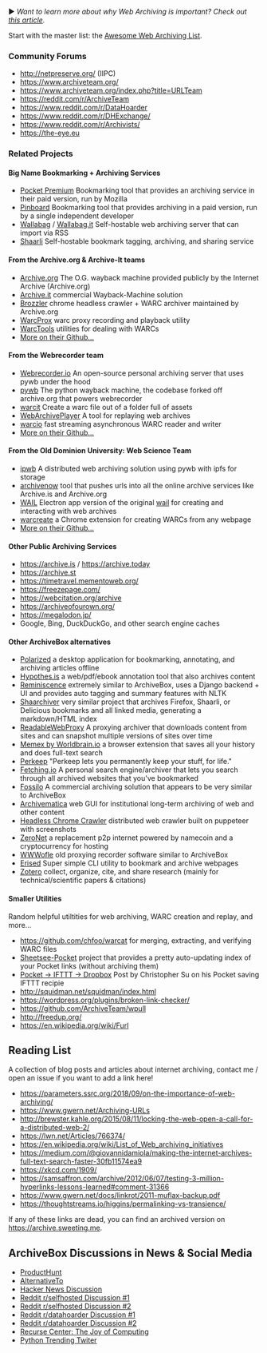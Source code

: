 ▶️ *Want to learn more about why Web Archiving is important? Check out [this article](https://parameters.ssrc.org/2018/09/on-the-importance-of-web-archiving/).*

Start with the master list: the [Awesome Web Archiving List](https://github.com/iipc/awesome-web-archiving).

### Community Forums

 - http://netpreserve.org/ (IIPC)
 - https://www.archiveteam.org/
 - https://www.archiveteam.org/index.php?title=URLTeam
 - https://reddit.com/r/ArchiveTeam
 - https://www.reddit.com/r/DataHoarder
 - https://www.reddit.com/r/DHExchange/
 - https://www.reddit.com/r/Archivists/
 - https://the-eye.eu

### Related Projects

#### Big Name Bookmarking + Archiving Services
 - [Pocket Premium](https://getpocket.com) Bookmarking tool that provides an archiving service in their paid version, run by Mozilla
 - [Pinboard](https://pinboard.in) Bookmarking tool that provides archiving in a paid version, run by a single independent developer
 - [Wallabag](https://wallabag.org) / [Wallabag.it](https://wallabag.it) Self-hostable web archiving server that can import via RSS
 - [Shaarli](https://github.com/shaarli/Shaarli) Self-hostable bookmark tagging, archiving, and sharing service

#### From the Archive.org & Archive-It teams
 - [Archive.org](https://archive.org) The O.G. wayback machine provided publicly by the Internet Archive (Archive.org)
 - [Archive.it](https://archive-it.org) commercial Wayback-Machine solution
 - [Brozzler](https://github.com/internetarchive/brozzler) chrome headless crawler + WARC archiver maintained by Archive.org
 - [WarcProx](https://github.com/internetarchive/warcprox) warc proxy recording and playback utility
 - [WarcTools](https://github.com/internetarchive/warctools) utilities for dealing with WARCs
 - [More on their Github...](https://github.com/internetarchive)

#### From the Webrecorder team
 - [Webrecorder.io](https://webrecorder.io/) An open-source personal archiving server that uses pywb under the hood
 - [pywb](https://github.com/webrecorder/pywb) The python wayback machine, the codebase forked off archive.org that powers webrecorder
 - [warcit](https://github.com/webrecorder/warcit) Create a warc file out of a folder full of assets
 - [WebArchivePlayer](https://github.com/ikreymer/webarchiveplayer#auto-load-warcs) A tool for replaying web archives
 - [warcio](https://github.com/webrecorder/warcio) fast streaming asynchronous WARC reader and writer
 - [More on their Github...](https://github.com/webrecorder)

#### From the Old Dominion University: Web Science Team
 - [ipwb](https://github.com/oduwsdl/ipwb) A distributed web archiving solution using pywb with ipfs for storage
 - [archivenow](https://github.com/oduwsdl/archivenow) tool that pushes urls into all the online archive services like Archive.is and Archive.org
 - [WAIL](https://github.com/n0tan3rd/wail) Electron app version of the original [wail](https://github.com/machawk1/wail) for creating and interacting with web archives
 - [warcreate](https://github.com/machawk1/warcreate) a Chrome extension for creating WARCs from any webpage
 - [More on their Github...](https://github.com/oduwsdl)

#### Other Public Archiving Services
 - https://archive.is / https://archive.today
 - https://archive.st
 - https://timetravel.mementoweb.org/
 - https://freezepage.com/
 - https://webcitation.org/archive
 - https://archiveofourown.org/
 - https://megalodon.jp/
 - Google, Bing, DuckDuckGo, and other search engine caches

#### Other ArchiveBox alternatives
 - [Polarized](https://getpolarized.io/) a desktop application for bookmarking, annotating, and archiving articles offline
 - [Hypothes.is](https://web.hypothes.is/) a web/pdf/ebook annotation tool that also archives content
 - [Reminiscence](https://github.com/kanishka-linux/reminiscence/) extremely similar to ArchiveBox, uses a Django backend + UI and provides auto tagging and summary features with NLTK
 - [Shaarchiver](https://github.com/nodiscc/shaarchiver) very similar project that archives Firefox, Shaarli, or Delicious bookmarks and all linked media, generating a markdown/HTML index
 - [ReadableWebProxy](https://github.com/fake-name/ReadableWebProxy) A proxying archiver that downloads content from sites and can snapshot multiple versions of sites over time
 - [Memex by Worldbrain.io](https://github.com/WorldBrain/Memex) a browser extension that saves all your history and does full-text search
 - [Perkeep](https://perkeep.org/) "Perkeep lets you permanently keep your stuff, for life."
 - [Fetching.io](http://fetching.io/) A personal search engine/archiver that lets you search through all archived websites that you've bookmarked
 - [Fossilo](https://www.fossilo.com/) A commercial archiving solution that appears to be very similar to ArchiveBox
 - [Archivematica](https://github.com/artefactual/archivematica) web GUI for institutional long-term archiving of web and other content
 - [Headless Chrome Crawler](https://github.com/yujiosaka/headless-chrome-crawler) distributed web crawler built on puppeteer with screenshots
 - [ZeroNet](https://github.com/HelloZeroNet/ZeroNet) a replacement p2p internet powered by namecoin and a cryptocurrency for hosting
 - [WWWofle](http://www.gedanken.org.uk/software/wwwoffle/) old proxying recorder software similar to ArchiveBox
 - [Erised](https://github.com/marvelm/erised) Super simple CLI utility to bookmark and archive webpages
 - [Zotero](https://www.zotero.org/) collect, organize, cite, and share research (mainly for technical/scientific papers & citations)

#### Smaller Utilities

Random helpful utiltities for web archiving, WARC creation and replay, and more...

 - https://github.com/chfoo/warcat for merging, extracting, and verifying WARC files
 - [Sheetsee-Pocket](http://jlord.us/sheetsee-pocket/) project that provides a pretty auto-updating index of your Pocket links (without archiving them)
 - [Pocket -> IFTTT -> Dropbox](https://christopher.su/2013/saving-pocket-links-file-day-dropbox-ifttt-launchd/) Post by Christopher Su on his Pocket saving IFTTT recipie
 - http://squidman.net/squidman/index.html
 - https://wordpress.org/plugins/broken-link-checker/
 - https://github.com/ArchiveTeam/wpull
 - http://freedup.org/
 - https://en.wikipedia.org/wiki/Furl

## Reading List

A collection of blog posts and articles about internet archiving, contact me / open an issue if you want to add a link here!

 - https://parameters.ssrc.org/2018/09/on-the-importance-of-web-archiving/
 - https://www.gwern.net/Archiving-URLs
 - http://brewster.kahle.org/2015/08/11/locking-the-web-open-a-call-for-a-distributed-web-2/
 - https://lwn.net/Articles/766374/
 - https://en.wikipedia.org/wiki/List_of_Web_archiving_initiatives
 - https://medium.com/@giovannidamiola/making-the-internet-archives-full-text-search-faster-30fb11574ea9
 - https://xkcd.com/1909/
 - https://samsaffron.com/archive/2012/06/07/testing-3-million-hyperlinks-lessons-learned#comment-31366
 - https://www.gwern.net/docs/linkrot/2011-muflax-backup.pdf
 - https://thoughtstreams.io/higgins/permalinking-vs-transience/

If any of these links are dead, you can find an archived version on https://archive.sweeting.me.

## ArchiveBox Discussions in News & Social Media

 - [ProductHunt](https://www.producthunt.com/posts/archivebox)
 - [AlternativeTo](https://alternativeto.net/software/archivebox/)
 - [Hacker News Discussion](https://news.ycombinator.com/item?id=14272133)
 - [Reddit r/selfhosted Discussion #1](https://www.reddit.com/r/selfhosted/comments/69eoi3/pocket_stream_archive_your_own_personal_wayback/)
 - [Reddit r/selfhosted Discussion #2](https://www.reddit.com/r/selfhosted/comments/an2368/archivebox_the_opensource_selfhosted_web_archive/)
 - [Reddit r/datahoarder Discussion #1](https://www.reddit.com/r/DataHoarder/comments/69e6i9/archive_a_browseable_copy_of_your_saved_pocket/)
 - [Reddit r/datahoarder Discussion #2](https://www.reddit.com/r/DataHoarder/comments/6kepv6/bookmarkarchiver_now_supports_archiving_all_major/)
 - [Recurse Center: The Joy of Computing](https://joy.recurse.com/posts/26-bookmark-archiver-your-own-self-hosted-way-back-machine)
 - [Python Trending Twiter](https://twitter.com/pythontrending/status/1092492387182628865)